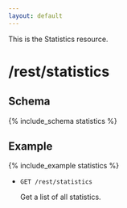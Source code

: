 ```yaml
---
layout: default
---
```


This is the Statistics resource.

# /rest/statistics

## Schema
{% include_schema statistics %}
## Example
{% include_example statistics %}

*   `GET /rest/statistics`

    Get a list of all statistics.